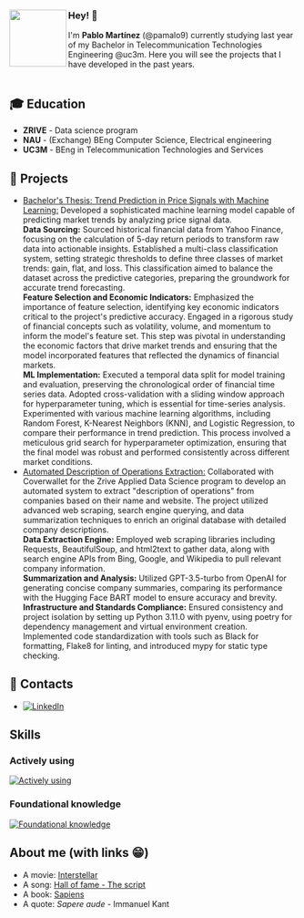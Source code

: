 <div>
    <img width="100" align="left" src='https://i.pinimg.com/originals/5a/70/b5/5a70b5f9b4716f546970251a82fafa81.gif'/>
    <h3>Hey! 👋</h3>
</div>

I'm **Pablo Martínez** (@pamalo9) currently studying last year of my  Bachelor in Telecommunication Technologies Engineering @uc3m. Here you will see the projects that I have developed in the past years. 
<br><br>
## 🎓 Education
- **ZRIVE** - Data science program
- **NAU** - (Exchange) BEng Computer Science, Electrical engineering 
- **UC3M** - BEng in Telecommunication Technologies and Services

## 📌 Projects
- [Bachelor's Thesis: Trend Prediction in Price Signals with Machine Learning:](https://github.com/pamalo9/TFG) Developed a sophisticated machine learning model capable of predicting market trends by analyzing price signal data. <br>
**Data Sourcing:** Sourced historical financial data from Yahoo Finance, focusing on the calculation of 5-day return periods to transform raw data into actionable insights. Established a multi-class classification system, setting strategic thresholds to define three classes of market trends: gain, flat, and loss. This classification aimed to balance the dataset across the predictive categories, preparing the groundwork for accurate trend forecasting.<br>
**Feature Selection and Economic Indicators:** Emphasized the importance of feature selection, identifying key economic indicators critical to the project's predictive accuracy. Engaged in a rigorous study of financial concepts such as volatility, volume, and momentum to inform the model's feature set. This step was pivotal in understanding the economic factors that drive market trends and ensuring that the model incorporated features that reflected the dynamics of financial markets.<br>
**ML Implementation:** Executed a temporal data split for model training and evaluation, preserving the chronological order of financial time series data. Adopted cross-validation with a sliding window approach for hyperparameter tuning, which is essential for time-series analysis. Experimented with various machine learning algorithms, including Random Forest, K-Nearest Neighbors (KNN), and Logistic Regression, to compare their performance in trend prediction. This process involved a meticulous grid search for hyperparameter optimization, ensuring that the final model was robust and performed consistently across different market conditions.
- [Automated Description of Operations Extraction:]()  Collaborated with Coverwallet for the Zrive Applied Data Science program to develop an automated system to extract "description of operations" from companies based on their name and website. The project utilized advanced web scraping, search engine querying, and data summarization techniques to enrich an original database with detailed company descriptions.<br>
 **Data Extraction Engine:** Employed web scraping libraries including Requests, BeautifulSoup, and html2text to gather data, along with search engine APIs from Bing, Google, and Wikipedia to pull relevant company information.<br>
**Summarization and Analysis:** Utilized GPT-3.5-turbo from OpenAI for generating concise company summaries, comparing its performance with the Hugging Face BART model to ensure accuracy and brevity.<br>
**Infrastructure and Standards Compliance:** Ensured consistency and project isolation by setting up Python 3.11.0 with pyenv, using poetry for dependency management and virtual environment creation. Implemented code standardization with tools such as Black for formatting, Flake8 for linting, and introduced mypy for static type checking.


## 📢 Contacts
-  [![LinkedIn](https://img.shields.io/badge/LinkedIn-blue)](www.linkedin.com/in/pablo-martínez-alonsoo)

## Skills
### Actively using
[![Actively using](https://skillicons.dev/icons?i=py,pytorch,tensorflow,fastapi,linux,git,github,vscode)](https://skillicons.dev)
### Foundational knowledge
[![Foundational knowledge](https://skillicons.dev/icons?i=c,matlab,java,python,javascript,html,css,eclipse)](https://skillicons.dev)

## About me (with links 😁)
- A movie: [Interstellar](https://www.justwatch.com/us/movie/interstellar)
- A song: [Hall of fame - The script](https://www.youtube.com/watch?v=mk48xRzuNvA)
- A book: [Sapiens](https://www.amazon.es/Sapiens-animales-dioses-historia-humanidad-ebook/dp/B00LNJ60NI)
- A quote: _Sapere aude_ - Immanuel Kant
